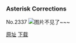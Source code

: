 ### Asterisk Corrections
No.2337
![图片不见了~~~](https://imgs.xkcd.com/comics/asterisk_corrections.png)

[原址](https://xkcd.com//2337) [下载](https://imgs.xkcd.com/comics/asterisk_corrections.png)


